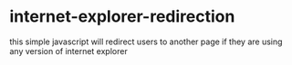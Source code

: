 # internet-explorer-redirection
this simple javascript will redirect users to another page if they are using any version of internet explorer
